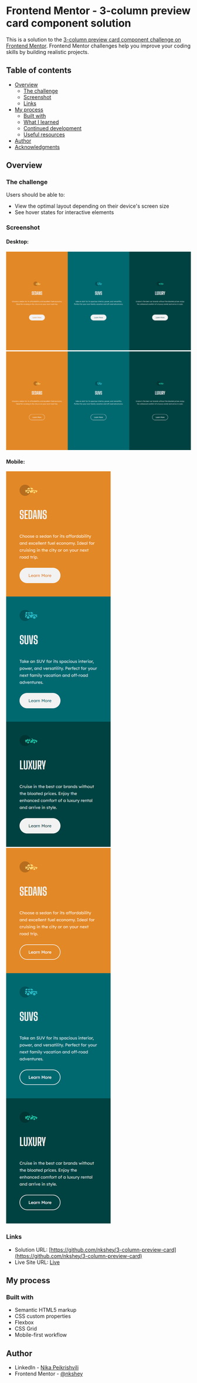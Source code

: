 # Frontend Mentor - 3-column preview card component solution

This is a solution to the [3-column preview card component challenge on Frontend Mentor](https://www.frontendmentor.io/challenges/3column-preview-card-component-pH92eAR2-). Frontend Mentor challenges help you improve your coding skills by building realistic projects.
 
## Table of contents

- [Overview](#overview)
  - [The challenge](#the-challenge)
  - [Screenshot](#screenshot)
  - [Links](#links)
- [My process](#my-process)
  - [Built with](#built-with)
  - [What I learned](#what-i-learned)
  - [Continued development](#continued-development)
  - [Useful resources](#useful-resources)
- [Author](#author)
- [Acknowledgments](#acknowledgments)

## Overview

### The challenge

Users should be able to:

- View the optimal layout depending on their device's screen size
- See hover states for interactive elements

### Screenshot

#### Desktop:

![Desktop Preview](/design/screenshot.png)
![Desktop Active Preview](/design/screenshot-active.png)

#### Mobile:

![Mobile Preview](/design/screenshot-mobile.png)
![Mobile Active Preview](/design/screenshot-mobile-active.png)

### Links

- Solution URL: [https://github.com/nkshey/3-column-preview-card](https://github.com/nkshey/3-column-preview-card)
- Live Site URL: [Live](https://nkshey.github.io/3-column-preview-card/)

## My process

### Built with

- Semantic HTML5 markup
- CSS custom properties
- Flexbox
- CSS Grid
- Mobile-first workflow

## Author

- LinkedIn - [Nika Peikrishvili](https://www.linkedin.com/in/nikapeikrishvili/)
- Frontend Mentor - [@nkshey](https://www.frontendmentor.io/profile/nkshey)
